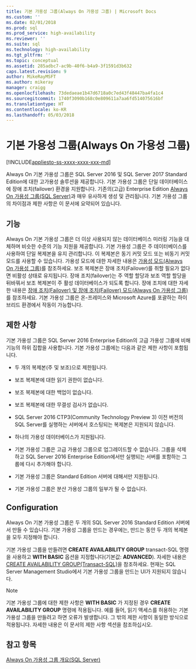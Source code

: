 ```yaml
---
title: 기본 가용성 그룹(Always On 가용성 그룹) | Microsoft Docs
ms.custom: ''
ms.date: 02/01/2018
ms.prod: sql
ms.prod_service: high-availability
ms.reviewer: ''
ms.suite: sql
ms.technology: high-availability
ms.tgt_pltfrm: ''
ms.topic: conceptual
ms.assetid: 285adbc7-ac9b-40f6-b4a9-3f1591d3b632
caps.latest.revision: 9
author: MikeRayMSFT
ms.author: mikeray
manager: craigg
ms.openlocfilehash: 73dedaeae1b47d6718a0c7ed43f48447ba4fa1c4
ms.sourcegitcommit: 1740f3090b168c0e809611a7aa6fd514075616bf
ms.translationtype: HT
ms.contentlocale: ko-KR
ms.lasthandoff: 05/03/2018
---
```

# <a name="basic-availability-groups-always-on-availability-groups"></a>기본 가용성 그룹(Always On 가용성 그룹)
[!INCLUDE[appliesto-ss-xxxx-xxxx-xxx-md](../../../includes/appliesto-ss-xxxx-xxxx-xxx-md.md)]

  Always On 기본 가용성 그룹은 SQL Server 2016 및 SQL Server 2017 Standard Edition에 대한 고가용성 솔루션을 제공합니다. 기본 가용성 그룹은 단일 데이터베이스에 장애 조치(failover) 환경을 지원합니다. 기존의(고급) Enterprise Edition [Always On 가용성 그룹&#40;SQL Server&#41;](../../../database-engine/availability-groups/windows/always-on-availability-groups-sql-server.md)과 매우 유사하게 생성 및 관리됩니다. 기본 가용성 그룹의 차이점과 제한 사항은 이 문서에 요약되어 있습니다.  
  
## <a name="features"></a>기능  
 Always On 기본 가용성 그룹은 더 이상 사용되지 않는 데이터베이스 미러링 기능을 대체하며 비슷한 수준의 기능 지원을 제공합니다. 기본 가용성 그룹은 주 데이터베이스를 사용하여 단일 복제본을 유지 관리합니다. 이 복제본은 동기 커밋 모드 또는 비동기 커밋 모드를 사용할 수 있습니다. 가용성 모드에 대한 자세한 내용은 [가용성 모드&#40;Always On 가용성 그룹&#41;](../../../database-engine/availability-groups/windows/availability-modes-always-on-availability-groups.md)를 참조하세요. 보조 복제본은 장애 조치(Failover)를 취할 필요가 없다면 비활성 상태로 유지됩니다. 장애 조치(failover)는 주 역할 할당과 보조 역할 할당을 뒤바꿔서 보조 복제본이 주 활성 데이터베이스가 되도록 합니다. 장애 조치에 대한 자세한 내용은 [장애 조치(Failover) 및 장애 조치(Failover) 모드&#40;Always On 가용성 그룹&#41;](../../../database-engine/availability-groups/windows/failover-and-failover-modes-always-on-availability-groups.md)를 참조하세요. 기본 가용성 그룹은 온-프레미스와 Microsoft Azure를 포괄하는 하이브리드 환경에서 작동이 가능합니다.  
  
## <a name="limitations"></a>제한 사항  
 기본 가용성 그룹은 SQL Server 2016 Enterprise Edition의 고급 가용성 그룹에 비해 기능의 하위 집합을 사용합니다. 기본 가용성 그룹에는 다음과 같은 제한 사항이 포함됩니다.  
  
- 두 개의 복제본(주 및 보조)으로 제한됩니다.  
  
- 보조 복제본에 대한 읽기 권한이 없습니다.  
  
- 보조 복제본에 대한 백업이 없습니다.  

- 보조 복제본에 대한 무결성 검사가 없습니다. 

- SQL Server 2016 CTP3(Community Technology Preview 3) 이전 버전의 SQL Server를 실행하는 서버에서 호스팅되는 복제본은 지원되지 않습니다.  

- 하나의 가용성 데이터베이스가 지원됩니다.  
  
- 기본 가용성 그룹은 고급 가용성 그룹으로 업그레이드할 수 없습니다. 그룹을 삭제하고 SQL Server 2016 Enterprise Edition에서만 실행되는 서버를 포함하는 그룹에 다시 추가해야 합니다.  
  
- 기본 가용성 그룹은 Standard Edition 서버에 대해서만 지원됩니다. 

- 기본 가용성 그룹은 분산 가용성 그룹의 일부가 될 수 없습니다. 
  
## <a name="configuration"></a>Configuration  
 Always On 기본 가용성 그룹은 두 개의 SQL Server 2016 Standard Edition 서버에서 만들 수 있습니다. 기본 가용성 그룹을 만드는 경우에는, 만드는 동안 두 개의 복제본을 모두 지정해야 합니다.  
  
 기본 가용성 그룹을 만들려면 **CREATE AVAILABILITY GROUP** transact-SQL 명령을 사용하고 **WITH BASIC** 옵션을 지정합니다(기본값: **ADVANCED**). 자세한 내용은 [CREATE AVAILABILITY GROUP&#40;Transact-SQL&#41;](../../../t-sql/statements/create-availability-group-transact-sql.md)을 참조하세요. 현재는 SQL Server Management Studio에서 기본 가용성 그룹을 만드는 UI가 지원되지 않습니다.  
  
> [!NOTE]  
>  기본 가용성 그룹에 대한 제한 사항은 **WITH BASIC** 가 지정된 경우 **CREATE AVAILABILITY GROUP** 명령에 적용됩니다. 예를 들어, 읽기 액세스를 허용하는 기본 가용성 그룹을 만들려고 하면 오류가 발생합니다. 그 밖의 제한 사항이 동일한 방식으로 적용됩니다. 자세한 내용은 이 문서의 제한 사항 섹션을 참조하십시오.  
  
## <a name="see-also"></a>참고 항목  
 [Always On 가용성 그룹 개요&#40;SQL Server&#41;](../../../database-engine/availability-groups/windows/overview-of-always-on-availability-groups-sql-server.md)  
  
  
